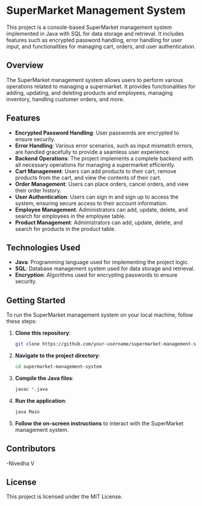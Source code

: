 # SuperMarket Management System

This project is a console-based SuperMarket management system implemented in Java with SQL for data storage and retrieval. It includes features such as encrypted password handling, error handling for user input, and functionalities for managing cart, orders, and user authentication.

## Overview

The SuperMarket management system allows users to perform various operations related to managing a supermarket. It provides functionalities for adding, updating, and deleting products and employees, managing inventory, handling customer orders, and more.

## Features

- **Encrypted Password Handling**: User passwords are encrypted to ensure security.
- **Error Handling**: Various error scenarios, such as input mismatch errors, are handled gracefully to provide a seamless user experience.
- **Backend Operations**: The project implements a complete backend with all necessary operations for managing a supermarket efficiently.
- **Cart Management**: Users can add products to their cart, remove products from the cart, and view the contents of their cart.
- **Order Management**: Users can place orders, cancel orders, and view their order history.
- **User Authentication**: Users can sign in and sign up to access the system, ensuring secure access to their account information.
- **Employee Management**: Administrators can add, update, delete, and search for employees in the employee table.
- **Product Management**: Administrators can add, update, delete, and search for products in the product table.

## Technologies Used

- **Java**: Programming language used for implementing the project logic.
- **SQL**: Database management system used for data storage and retrieval.
- **Encryption**: Algorithms used for encrypting passwords to ensure security.

## Getting Started

To run the SuperMarket management system on your local machine, follow these steps:

1. **Clone this repository**:
    ```bash
    git clone https://github.com/your-username/supermarket-management-system.git
    ```

2. **Navigate to the project directory**:
    ```bash
    cd supermarket-management-system
    ```

3. **Compile the Java files**:
    ```bash
    javac *.java
    ```

4. **Run the application**:
    ```bash
    java Main
    ```

5. **Follow the on-screen instructions** to interact with the SuperMarket management system.

## Contributors

-Nivedha V

## License

This project is licensed under the MIT License.
